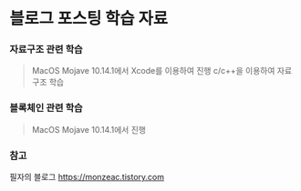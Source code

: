 # 블로그 포스팅 학습 자료

### 자료구조 관련 학습

> MacOS Mojave 10.14.1에서 Xcode를 이용하여 진행
> c/c++을 이용하여 자료구조 학습

### 블록체인 관련 학습

> MacOS Mojave 10.14.1에서 진행

### 참고
필자의 블로그 https://monzeac.tistory.com
